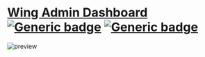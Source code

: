 # [Wing Admin Dashboard](https://tayyab-khalid.github.io/wing-admin-dashboard/) [![Generic badge](https://img.shields.io/badge/"License"-"MIT"-"#8DBB06".svg)](https://github.com/tayyab-khalid/wing-admin-dashboard/blob/master/LICENSE) [![Generic badge](https://img.shields.io/badge/<Version>-<0.1.0>-<#20B397>.svg)](https://github.com/tayyab-khalid/wing-admin-dashboard)

![preview](https://github.com/tayyab-khalid/wing-admin-dashboard/blob/master/src/assets/img/readme/bg.jpg?raw=true)
